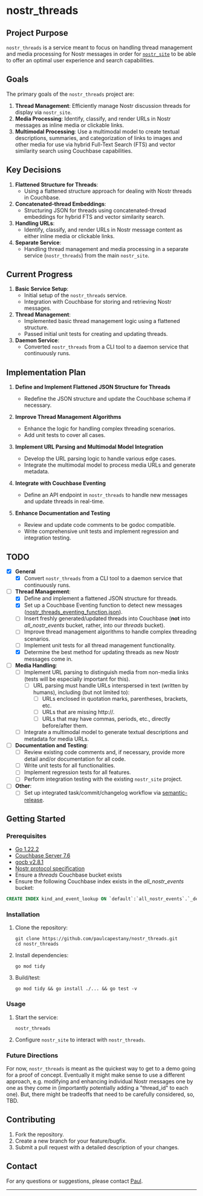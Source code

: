 # nostr_threads

## Project Purpose
`nostr_threads` is a service meant to focus on handling thread management and media processing for Nostr messages in order for [`nostr_site`](http://github.com/paulcapestany/nostr_site) to be able to offer an optimal user experience and search capabilities.

## Goals

The primary goals of the `nostr_threads` project are:

1. **Thread Management**: Efficiently manage Nostr discussion threads for display via `nostr_site`.
2. **Media Processing**: Identify, classify, and render URLs in Nostr messages as inline media or clickable links.
3. **Multimodal Processing**: Use a multimodal model to create textual descriptions, summaries, and categorization of links to images and other media for use via hybrid Full-Text Search (FTS) and vector similarity search using Couchbase capabilities.

## Key Decisions

1. **Flattened Structure for Threads**:
   - Using a flattened structure approach for dealing with Nostr threads in Couchbase.
2. **Concatenated-thread Embeddings**:
   - Structuring JSON for threads using concatenated-thread embeddings for hybrid FTS and vector similarity search.
3. **Handling URLs**:
   - Identify, classify, and render URLs in Nostr message content as either inline media or clickable links.
4. **Separate Service**:
   - Handling thread management and media processing in a separate service (`nostr_threads`) from the main `nostr_site`.

## Current Progress

1. **Basic Service Setup**:
   - Initial setup of the `nostr_threads` service.
   - Integration with Couchbase for storing and retrieving Nostr messages.
2. **Thread Management**:
   - Implemented basic thread management logic using a flattened structure.
   - Passed initial unit tests for creating and updating threads.
3. **Daemon Service**:
   - Converted `nostr_threads` from a CLI tool to a daemon service that continuously runs.

## Implementation Plan

1. **Define and Implement Flattened JSON Structure for Threads**
   - Redefine the JSON structure and update the Couchbase schema if necessary.

2. **Improve Thread Management Algorithms**
   - Enhance the logic for handling complex threading scenarios.
   - Add unit tests to cover all cases.

3. **Implement URL Parsing and Multimodal Model Integration**
   - Develop the URL parsing logic to handle various edge cases.
   - Integrate the multimodal model to process media URLs and generate metadata.

4. **Integrate with Couchbase Eventing**
   - Define an API endpoint in `nostr_threads` to handle new messages and update threads in real-time.

5. **Enhance Documentation and Testing**
   - Review and update code comments to be godoc compatible.
   - Write comprehensive unit tests and implement regression and integration testing.

## TODO
- [x] **General**
  - [x] Convert `nostr_threads` from a CLI tool to a daemon service that continuously runs.
- [ ] **Thread Management**:
  - [x] Define and implement a flattened JSON structure for threads.
  - [x] Set up a Couchbase Eventing function to detect new messages ([nostr_threads_eventing_function.json](nostr_threads_eventing_function.json)).
  - [ ] Insert freshly generated/updated threads into Couchbase (**not** into *all_nostr_events* bucket, rather, into our *threads* bucket).
  - [ ] Improve thread management algorithms to handle complex threading scenarios.
  - [ ] Implement unit tests for all thread management functionality.
  - [x] Determine the best method for updating threads as new Nostr messages come in.
- [ ] **Media Handling**:
  - [ ] Implement URL parsing to distinguish media from non-media links (tests will be especially important for this).
    - [ ] URL parsing must handle URLs interspersed in text (written by humans), including (but not limited to):
      - [ ] URLs enclosed in quotation marks, parentheses, brackets, etc.
      - [ ] URLs that are missing http://.
      - [ ] URLs that may have commas, periods, etc., directly before/after them.
  - [ ] Integrate a multimodal model to generate textual descriptions and metadata for media URLs.
- [ ] **Documentation and Testing**:
  - [ ] Review existing code comments and, if necessary, provide more detail and/or documentation for all code.
  - [ ] Write unit tests for all functionalities.
  - [ ] Implement regression tests for all features.
  - [ ] Perform integration testing with the existing `nostr_site` project.
- [ ] **Other**:
  - [ ] Set up integrated task/commit/changelog workflow via [semantic-release](https://github.com/go-semantic-release/semantic-release).

## Getting Started

### Prerequisites
- [Go 1.22.2](https://golang.org/dl/)
- [Couchbase Server 7.6](https://www.couchbase.com/downloads)
- [gocb v2.8.1](https://github.com/couchbase/gocb)
- [Nostr protocol specification](https://github.com/nostr-protocol/nips)
- Ensure a *threads* Couchbase bucket exists
- Ensure the following Couchbase index exists in the *all_nostr_events* bucket:
```sql
CREATE INDEX kind_and_event_lookup ON `default`:`all_nostr_events`.`_default`.`_default`(`kind`,(distinct (array (`t`[1]) for `t` in `tags` when ((`t`[0]) = "e") end)))
```

### Installation
1. Clone the repository:
    ```shell
    git clone https://github.com/paulcapestany/nostr_threads.git
    cd nostr_threads
    ```
2. Install dependencies:
    ```shell
    go mod tidy
    ```
3. Build/test:
   ```shell
   go mod tidy && go install ./... && go test -v
   ``` 

### Usage
1. Start the service:
    ```shell
    nostr_threads
    ```
2. Configure `nostr_site` to interact with `nostr_threads`.

### Future Directions

For now, `nostr_threads` is meant as the quickest way to get to a demo going for a proof of concept. Eventually it might make sense to use a different approach, e.g. modifying and enhancing individual Nostr messages one by one as they come in (importantly potentially adding a "thread_id" to each one). But, there might be tradeoffs that need to be carefully considered, so, TBD.

## Contributing
1. Fork the repository.
2. Create a new branch for your feature/bugfix.
3. Submit a pull request with a detailed description of your changes.

## Contact

For any questions or suggestions, please contact [Paul](http://github.com/paulcapestany).


---

